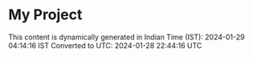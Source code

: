 # My Project

This content is dynamically generated in Indian Time (IST): 2024-01-29 04:14:16 IST
Converted to UTC: 2024-01-28 22:44:16 UTC
